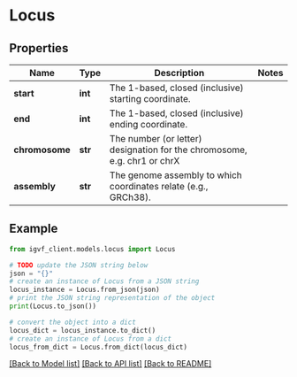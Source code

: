 # Locus


## Properties

Name | Type | Description | Notes
------------ | ------------- | ------------- | -------------
**start** | **int** | The 1-based, closed (inclusive) starting coordinate. | 
**end** | **int** | The 1-based, closed (inclusive) ending coordinate. | 
**chromosome** | **str** | The number (or letter) designation for the chromosome, e.g. chr1 or chrX | 
**assembly** | **str** | The genome assembly to which coordinates relate (e.g., GRCh38). | 

## Example

```python
from igvf_client.models.locus import Locus

# TODO update the JSON string below
json = "{}"
# create an instance of Locus from a JSON string
locus_instance = Locus.from_json(json)
# print the JSON string representation of the object
print(Locus.to_json())

# convert the object into a dict
locus_dict = locus_instance.to_dict()
# create an instance of Locus from a dict
locus_from_dict = Locus.from_dict(locus_dict)
```
[[Back to Model list]](../README.md#documentation-for-models) [[Back to API list]](../README.md#documentation-for-api-endpoints) [[Back to README]](../README.md)



